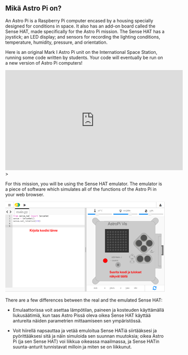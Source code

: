 ## Mikä Astro Pi on?

An Astro Pi is a Raspberry Pi computer encased by a housing specially designed for conditions in space. It also has an add-on board called the Sense HAT, made specifically for the Astro Pi mission. The Sense HAT has a joystick; an LED display; and sensors for recording the lighting conditions, temperature, humidity, pressure, and orientation.

Here is an original Mark I Astro Pi unit on the International Space Station, running some code written by students. Your code will eventually be run on a new version of Astro Pi computers!


<iframe width="560" height="315" src="https://www.youtube.com/embed/4ykbAJeGPMM" frameborder="0" allow="accelerometer; autoplay; encrypted-media; gyroscope; picture-in-picture" allowfullscreen mark="crwd-mark"></iframe>>

For this mission, you will be using the Sense HAT emulator. The emulator is a piece of software which simulates all of the functions of the Astro Pi in your web browser.

![A labelled screenshot of the Sense HAT emulator with the code window on the left and the emulator on the right.](images/sense-hat-emulator.png)

There are a few differences between the real and the emulated Sense HAT:

- Emulaattorissa voit asettaa lämpötilan, paineen ja kosteuden käyttämällä liukusäätimiä, kun taas Astro Pissä oleva oikea Sense HAT käyttää antureita näiden parametrien mittaamiseen sen ympäristössä.

- Voit hiirellä napsauttaa ja vetää emuloitua Sense HATiä siirtääksesi ja pyörittääksesi sitä ja näin simuloida sen suunnan muutoksia; oikea Astro Pi (ja sen Sense HAT) voi liikkua oikeassa maailmassa, ja Sense HATin suunta-anturit tunnistavat milloin ja miten se on liikkunut.
